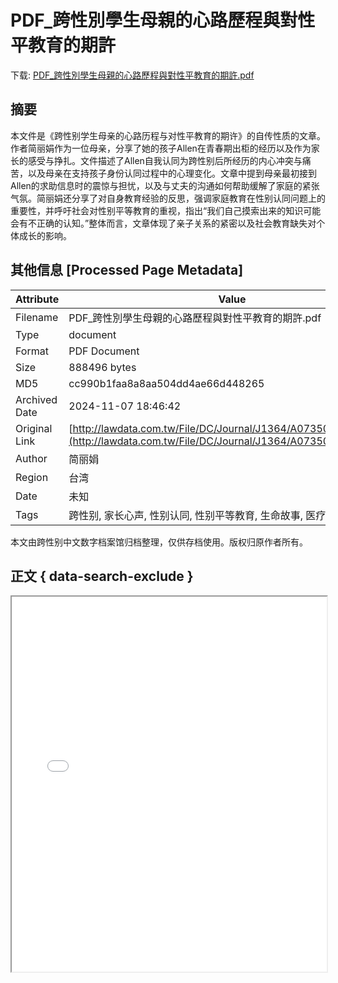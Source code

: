 # PDF_跨性別學生母親的心路歷程與對性平教育的期許

<!-- tcd_download_link -->
下载: <a href="PDF_跨性別學生母親的心路歷程與對性平教育的期許.pdf" download>PDF_跨性別學生母親的心路歷程與對性平教育的期許.pdf</a>
<!-- tcd_download_link_end -->

## 摘要

<!-- tcd_abstract -->
本文件是《跨性别学生母亲的心路历程与对性平教育的期许》的自传性质的文章。作者简丽娟作为一位母亲，分享了她的孩子Allen在青春期出柜的经历以及作为家长的感受与挣扎。文件描述了Allen自我认同为跨性别后所经历的内心冲突与痛苦，以及母亲在支持孩子身份认同过程中的心理变化。文章中提到母亲最初接到Allen的求助信息时的震惊与担忧，以及与丈夫的沟通如何帮助缓解了家庭的紧张气氛。简丽娟还分享了对自身教育经验的反思，强调家庭教育在性别认同问题上的重要性，并呼吁社会对性别平等教育的重视，指出“我们自己摸索出来的知识可能会有不正确的认知。”整体而言，文章体现了亲子关系的紧密以及社会教育缺失对个体成长的影响。

<!-- tcd_abstract_end -->

## 其他信息 [Processed Page Metadata]

| Attribute       | Value                                  |
|-----------------|----------------------------------------|
| Filename        | PDF_跨性別學生母親的心路歷程與對性平教育的期許.pdf                             |
| Type            | document                                 |
| Format          | PDF Document                               |
| Size            | 888496 bytes                           |
| MD5             | cc990b1faa8a8aa504dd4ae66d448265                                  |
| Archived Date   | 2024-11-07 18:46:42                             |
| Original Link   | [http://lawdata.com.tw/File/DC/Journal/J1364/A07350085_117.pdf](http://lawdata.com.tw/File/DC/Journal/J1364/A07350085_117.pdf)                         |
| Author          | 简丽娟                               |
| Region          | 台湾                               |
| Date            | 未知                                 |
| Tags            | 跨性别, 家长心声, 性别认同, 性别平等教育, 生命故事, 医疗经验, 家庭支持                                 |

本文由跨性别中文数字档案馆归档整理，仅供存档使用。版权归原作者所有。


## 正文 { data-search-exclude }

<!-- tcd_main_text -->
<iframe src="../PDF_跨性別學生母親的心路歷程與對性平教育的期許.pdf" width="100%" height="600px">
    <p>无法显示PDF，请下载查看。</p>
</iframe>
<!-- tcd_main_text_end -->

